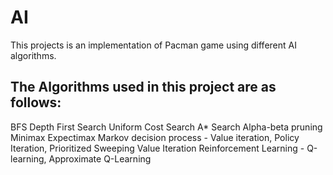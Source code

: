 # AI
This projects is an implementation of Pacman game using different AI algorithms.

## The Algorithms used in this project are as follows:
 BFS
 Depth First Search
 Uniform Cost Search
 A* Search
 Alpha-beta pruning
 Minimax
 Expectimax
 Markov decision process - Value iteration, Policy Iteration, Prioritized Sweeping Value Iteration
Reinforcement Learning - Q-learning, Approximate Q-Learning
